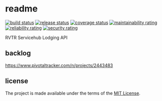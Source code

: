 # readme

[![build status](https://github.com/RVTR/rvtr-api-lodging/workflows/build/badge.svg)](https://github.com/RVTR/rvtr-api-lodging/actions?query=workflow%3Abuild)
[![release status](https://github.com/RVTR/rvtr-api-lodging/workflows/release/badge.svg)](https://github.com/RVTR/rvtr-api-lodging/actions?query=workflow%3Arelease)
[![coverage status](https://sonarcloud.io/api/project_badges/measure?project=rvtr_api_lodging&metric=coverage)](https://sonarcloud.io/dashboard?id=rvtr_api_lodging)
[![maintainability rating](https://sonarcloud.io/api/project_badges/measure?project=rvtr_api_lodging&metric=sqale_rating)](https://sonarcloud.io/dashboard?id=rvtr_api_lodging)
[![reliability rating](https://sonarcloud.io/api/project_badges/measure?project=rvtr_api_lodging&metric=reliability_rating)](https://sonarcloud.io/dashboard?id=rvtr_api_lodging)
[![security rating](https://sonarcloud.io/api/project_badges/measure?project=rvtr_api_lodging&metric=security_rating)](https://sonarcloud.io/dashboard?id=rvtr_api_lodging)

RVTR Servicehub Lodging API

## backlog

<https://www.pivotaltracker.com/n/projects/2443483>

## license

The project is made available under the terms of the [MIT License][license_mit].

[license_mit]: https://github.com/rvtr/rvtr-api-lodging/blob/master/LICENSE 'mit license'
